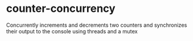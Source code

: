 # counter-concurrency
Concurrently increments and decrements two counters and synchronizes their output to the console using threads and a mutex
